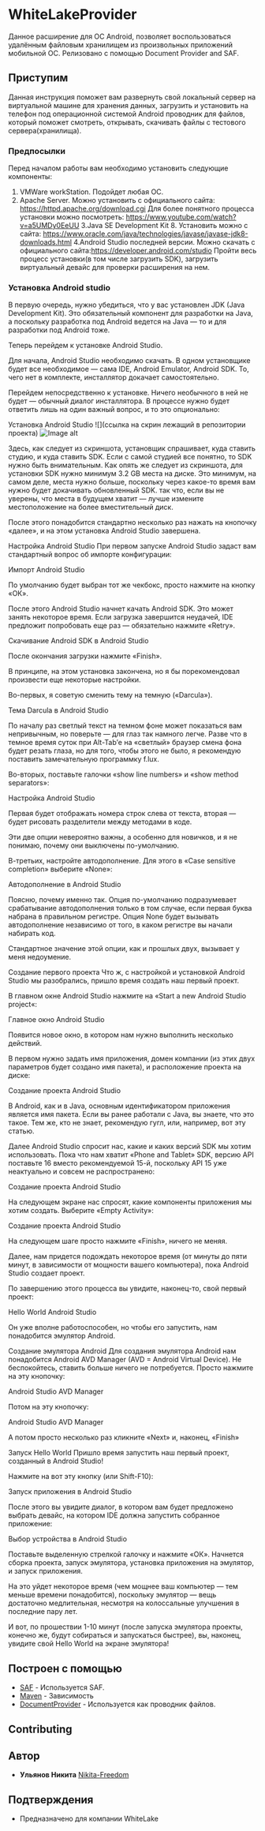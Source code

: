 # WhiteLakeProvider

Данное расширение для ОС Android,  позволяет воспользоваться удалённым файловым хранилищем из произвольных приложений мобильной ОС. 
Релизовано с помощью Document Provider and SAF.

## Приступим

Данная инструкция поможет вам развернуть свой локальный сервер на виртуальной машине для хранения данных, загрузить и установить на телефон под операционной системой Android проводник для файлов, который поможет смотреть, открывать, скачивать файлы с тестового сервера(хранилища).

### Предпосылки

Перед началом работы вам необходимо установить следующие компоненты: 
1. VMWare workStation. Подойдет любая ОС.
2. Apache Server. Можно установить с официального сайта: https://httpd.apache.org/download.cgi
Для более понятного процесса установки можно посмотреть: https://www.youtube.com/watch?v=a5UMDy0EeUU
3.Java SE Development Kit 8. Установить можно с сайта: https://www.oracle.com/java/technologies/javase/javase-jdk8-downloads.html
4.Android Studio последней версии. Можно скачать с официального сайта:https://developer.android.com/studio
Пройти весь процесс установки(в том числе загрузить SDK), загрузить виртуальный девайс для проверки расширения на нем.

### Установка Android studio

В первую очередь, нужно убедиться, что у вас установлен JDK (Java Development Kit). Это обязательный компонент для разработки на Java, а поскольку разработка под Android ведется на Java — то и для разработки под Android тоже.

Теперь перейдем к установке Android Studio.

Для начала, Android Studio необходимо скачать. В одном установщике будет все необходимое — сама IDE, Android Emulator, Android SDK. То, чего нет в комплекте, инсталлятор докачает самостоятельно.

Перейдем непосредственно к установке. Ничего необычного в ней не будет — обычный диалог инсталлятора. В процессе нужно будет ответить лишь на один важный вопрос, и то это опционально:

Установка Android Studio
![](ссылка на скрин лежащий в репозитории проекта)
![Image alt](https://github.com/{Nikita-Freedom}/{WhiteLakeProvider}/raw/{master}/https://github.com/Nikita-Freedom/WhiteLakeProvider/blob/master/Screenshot_2.png}/image.png)
 
Здесь, как следует из скриншота, установщик спрашивает, куда ставить студию, и куда ставить SDK. Если с самой студией все понятно, то SDK нужно быть внимательным. Как опять же следует из скриншота, для установки SDK нужно минимум 3.2 GB места на диске. Это минимум, на самом деле, места нужно больше, поскольку через какое-то время вам нужно будет докачивать обновленный SDK. так что, если вы не уверены, что места в будущем хватит — лучше измените местоположение на более вместительный диск.

После этого понадобится стандартно несколько раз нажать на кнопочку «далее», и на этом установка Android Studio завершена.

Настройка Android Studio
При первом запуске Android Studio задаст вам стандартный вопрос об импорте конфигурации:

Импорт Android Studio

 

По умолчанию будет выбран тот же чекбокс, просто нажмите на кнопку «ОК».

После этого Android Studio начнет качать Android SDK. Это может занять некоторое время. Если загрузка завершится неудачей, IDE предложит попробовать еще раз — обязательно нажмите «Retry».

Скачивание Android SDK в Android Studio

 

После окончания загрузки нажмите «Finish».

В принципе, на этом установка закончена, но я бы порекомендовал произвести еще некоторые настройки.

Во-первых, я советую сменить тему на темную («Darcula»).

 

Тема Darcula в Android Studio

По началу раз светлый текст на темном фоне может показаться вам непривычным, но поверьте — для глаз так намного легче. Разве что в темное время суток при Alt-Tab’е на «светлый» браузер смена фона будет резать глаза, но для того, чтобы этого не было, я рекомендую поставить замечательную программку f.lux.

Во-вторых, поставьте галочки «show line numbers» и «show method separators»:

 

Настройка Android Studio

Первая будет отображать номера строк слева от текста, вторая — будет рисовать разделители между методами в коде.

Эти две опции невероятно важны, а особенно для новичков, и я не понимаю, почему они выключены по-умолчанию.

В-третьих, настройте автодополнение. Для этого в «Case sensitive completion» выберите «None»:

 

Автодополнение в Android Studio

Поясню, почему именно так. Опция по-умолчанию подразумевает срабатывание автодополнения только в том случае, если первая буква набрана в правильном регистре. Опция None будет вызывать автодополнение независимо от того, в каком регистре вы начали набирать код.

Стандартное значение этой опции, как и прошлых двух, вызывает у меня недоумение.

Создание первого проекта
Что ж, с настройкой и установкой Android Studio мы разобрались, пришло время создать наш первый проект.

В главном окне Android Studio нажмите на «Start a new Android Studio project«:

Главное окно Android Studio

 

Появится новое окно, в котором нам нужно выполнить несколько действий.

В первом нужно задать имя приложения, домен компании (из этих двух параметров будет создано имя пакета), и расположение проекта на диске:

Создание проекта Android Studio

 

В Android, как и в Java, основным идентификатором приложения является имя пакета. Если вы ранее работали с Java, вы знаете, что это такое. Тем же, кто не знает, рекомендую гугл, или, например, вот эту статью.

Далее Android Studio спросит нас, какие и каких версий SDK мы хотим использовать. Пока что нам хватит «Phone and Tablet» SDK, версию API поставьте 16 вместо рекомендуемой 15-й, поскольку API 15 уже неактуально и совсем не распространено:

Создание проекта Android Studio

 

На следующем экране нас спросят, какие компоненты приложения мы хотим создать. Выберите «Empty Activity»:

Создание проекта Android Studio

 

На следующем шаге просто нажмите «Finish», ничего не меняя.

Далее, нам придется подождать некоторое время (от минуты до пяти минут, в зависимости от мощности вашего компьютера), пока Android Studio создает проект.

По завершению этого процесса вы увидите, наконец-то, свой первый проект:

Hello World Android Studio

 

Он уже вполне работоспособен, но чтобы его запустить, нам понадобится эмулятор Android.

Создание эмулятора Android
Для создания эмулятора Android нам понадобится Android AVD Manager (AVD = Android Virtual Device). Не беспокойтесь, ставить больше ничего не потребуется. Просто нажмите на эту кнопочку:

Android Studio AVD Manager

 

Потом на эту кнопочку:

Android Studio AVD Manager

 

А потом просто несколько раз кликните «Next» и, наконец, «Finish»

Запуск Hello World
Пришло время запустить наш первый проект, созданный в Android Studio!

Нажмите на вот эту кнопку (или Shift-F10):

Запуск приложения в Android Studio

 

После этого вы увидите диалог, в котором вам будет предложено выбрать девайс, на котором IDE должна запустить собранное приложение:

Выбор устройства в Android Studio

 

Поставьте выделенную стрелкой галочку и нажмите «ОК». Начнется сборка проекта, запуск эмулятора, установка приложения на эмулятор, и запуск приложения.

На это уйдет некоторое время (чем мощнее ваш компьютер — тем меньше времени понадобится), поскольку эмулятор — вещь достаточно медлительная, несмотря на колоссальные улучшения в последние пару лет.

И вот, по прошествии 1-10 минут (после запуска эмулятора проекты, конечно же, будут собираться и запускаться быстрее), вы, наконец, увидите свой Hello World на экране эмулятора!



## Построен с помощью

* [SAF](https://developer.android.com/guide/topics/providers/document-provider?hl=ru) - Используется SAF.
* [Maven](https://maven.apache.org/) - Зависимость
* [DocumentProvider](https://developer.android.com/reference/android/provider/DocumentsProvider?hl=ru) - Используется как проводник файлов.

## Contributing

## Автор

* **Ульянов Никита**  [Nikita-Freedom](https://github.com/Nikita-Freedom)

## Подтверждения

* Предназначено для компании WhiteLake
